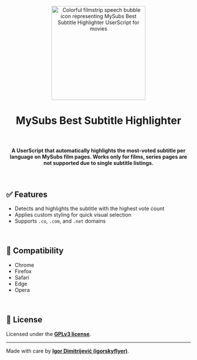<div align="center">
  <img src="https://raw.githubusercontent.com/igorskyflyer/userscript-mysubs-best-subtitle-highlighter/main/media/mysubs-best-subtitle-highlighter.png" alt="Colorful filmstrip speech bubble icon representing MySubs Best Subtitle Highlighter UserScript for movies" width="256" height="256">
  <h1>MySubs Best Subtitle Highlighter</h1>
</div>

<br>

<h4 align="center">
  A UserScript that automatically highlights the most-voted subtitle per language on MySubs film pages.
  Works only for films, series pages are not supported due to single subtitle listings.
</h4>

<br>

## ✅ Features
- Detects and highlights the subtitle with the highest vote count
- Applies custom styling for quick visual selection
- Supports `.co`, `.com`, and `.net` domains

<br>

## 🧩 Compatibility
- Chrome
- Firefox
- Safari
- Edge
- Opera

<br>

## 📜 License
Licensed under the [**GPLv3 license**](https://github.com/igorskyflyer/userscript-mysubs-best-subtitle-highlighter/blob/main/LICENSE).

---

Made with care by [**Igor Dimitrijević (igorskyflyer)**](https://github.com/igorskyflyer).
